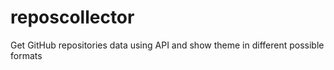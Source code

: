 # reposcollector
Get GitHub repositories data using API and show theme in different possible formats
